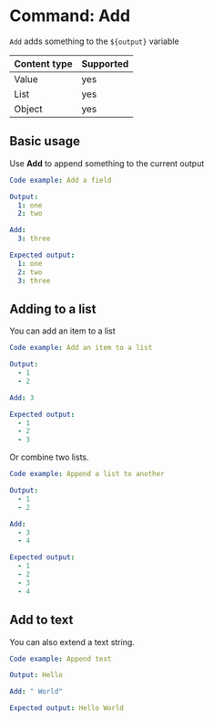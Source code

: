 # Command: Add

`Add` adds something to the `${output}` variable

| Content type | Supported |
|--------------|-----------|
| Value        | yes       |
| List         | yes       |
| Object       | yes       |

## Basic usage

Use **Add** to append something to the current output

```yaml
Code example: Add a field

Output:
  1: one
  2: two

Add:
  3: three

Expected output:
  1: one
  2: two
  3: three
```

## Adding to a list

You can add an item to a list

```yaml
Code example: Add an item to a list

Output:
  - 1
  - 2

Add: 3

Expected output:
  - 1
  - 2
  - 3
```

Or combine two lists.

```yaml
Code example: Append a list to another

Output:
  - 1
  - 2

Add:
  - 3
  - 4

Expected output:
  - 1
  - 2
  - 3
  - 4
```

## Add to text

You can also extend a text string.

```yaml
Code example: Append text

Output: Hello

Add: " World"

Expected output: Hello World
```
